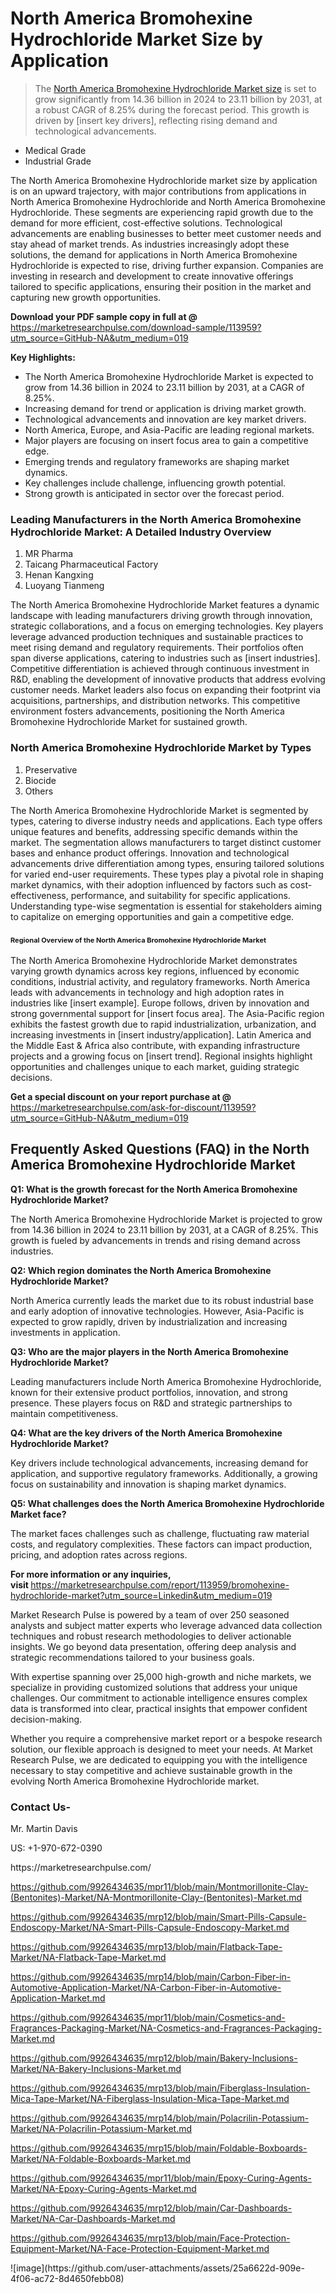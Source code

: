 <h1>North America Bromohexine Hydrochloride Market&nbsp;Size by Application</h1><blockquote><p>The <a href="https://marketresearchpulse.com/download-sample/113959?utm_source=GitHub-NA&amp;utm_medium=019">North America Bromohexine Hydrochloride Market size</a> is set to grow significantly from 14.36 billion in 2024 to 23.11 billion by 2031, at a robust CAGR of 8.25% during the forecast period. This growth is driven by [insert key drivers], reflecting rising demand and technological advancements.</p></blockquote><ul><li>Medical Grade<li> Industrial Grade</li></ul><p>The North America Bromohexine Hydrochloride market size by application is on an upward trajectory, with major contributions from applications in North America Bromohexine Hydrochloride and North America Bromohexine Hydrochloride. These segments are experiencing rapid growth due to the demand for more efficient, cost-effective solutions. Technological advancements are enabling businesses to better meet customer needs and stay ahead of market trends. As industries increasingly adopt these solutions, the demand for applications in North America Bromohexine Hydrochloride is expected to rise, driving further expansion. Companies are investing in research and development to create innovative offerings tailored to specific applications, ensuring their position in the market and capturing new growth opportunities.</p><p><strong>Download your PDF sample copy in full at @ </strong><a href="https://marketresearchpulse.com/download-sample/113959?utm_source=GitHub-NA&amp;utm_medium=019">https://marketresearchpulse.com/download-sample/113959?utm_source=GitHub-NA&amp;utm_medium=019</a></p><p><strong>Key Highlights: </strong></p><ul><li>The North America Bromohexine Hydrochloride Market is expected to grow from 14.36 billion in 2024 to 23.11 billion by 2031, at a CAGR of 8.25%.</li><li>Increasing demand for trend or application is driving market growth.</li><li>Technological advancements and innovation are key market drivers.</li><li>North America, Europe, and Asia-Pacific are leading regional markets.</li><li>Major players are focusing on insert focus area to gain a competitive edge.</li><li>Emerging trends and regulatory frameworks are shaping market dynamics.</li><li>Key challenges include challenge, influencing growth potential.</li><li>Strong growth is anticipated in sector over the forecast period.</li></ul><h3>Leading Manufacturers in the North America Bromohexine Hydrochloride Market: A Detailed Industry Overview</h3><ol><li>MR Pharma</li><li>Taicang Pharmaceutical Factory</li><li>Henan Kangxing</li><li>Luoyang Tianmeng</li></ol><div class="flex max-w-full flex-col flex-grow"><div class="min-h-8 text-message flex w-full flex-col items-end gap-2 whitespace-normal break-words [.text-message+&amp;]:mt-5" dir="auto" data-message-author-role="assistant" data-message-id="fd8432e4-4910-450d-b182-61b7bfb0a01f" data-message-model-slug="gpt-4o"><div class="flex w-full flex-col gap-1 empty:hidden first:pt-[3px]"><div class="markdown prose w-full break-words dark:prose-invert light"><p>The North America Bromohexine Hydrochloride Market features a dynamic landscape with leading manufacturers driving growth through innovation, strategic collaborations, and a focus on emerging technologies. Key players leverage advanced production techniques and sustainable practices to meet rising demand and regulatory requirements. Their portfolios often span diverse applications, catering to industries such as [insert industries]. Competitive differentiation is achieved through continuous investment in R&amp;D, enabling the development of innovative products that address evolving customer needs. Market leaders also focus on expanding their footprint via acquisitions, partnerships, and distribution networks. This competitive environment fosters advancements, positioning the North America Bromohexine Hydrochloride Market for sustained growth.</p></div></div></div></div><h3>North America Bromohexine Hydrochloride Market by Types</h3><ol><li>Preservative<li> Biocide<li> Others</li></ol><div class="flex max-w-full flex-col flex-grow"><div class="min-h-8 text-message flex w-full flex-col items-end gap-2 whitespace-normal break-words [.text-message+&amp;]:mt-5" dir="auto" data-message-author-role="assistant" data-message-id="084470be-0bb7-4664-bddf-5156b4f41249" data-message-model-slug="gpt-4o-mini"><div class="flex w-full flex-col gap-1 empty:hidden first:pt-[3px]"><div class="markdown prose w-full break-words dark:prose-invert light"><p>The North America Bromohexine Hydrochloride Market is segmented by types, catering to diverse industry needs and applications. Each type offers unique features and benefits, addressing specific demands within the market. The segmentation allows manufacturers to target distinct customer bases and enhance product offerings. Innovation and technological advancements drive differentiation among types, ensuring tailored solutions for varied end-user requirements. These types play a pivotal role in shaping market dynamics, with their adoption influenced by factors such as cost-effectiveness, performance, and suitability for specific applications. Understanding type-wise segmentation is essential for stakeholders aiming to capitalize on emerging opportunities and gain a competitive edge.</p></div></div></div></div><h3><span style="font-size: 11px;">Regional Overview of the North America Bromohexine Hydrochloride Market</span></h3><div class="flex max-w-full flex-col flex-grow"><div class="min-h-8 text-message flex w-full flex-col items-end gap-2 whitespace-normal break-words [.text-message+&amp;]:mt-5" dir="auto" data-message-author-role="assistant" data-message-id="e9038762-ce64-4e30-91c9-9bd413514231" data-message-model-slug="gpt-4o-mini"><div class="flex w-full flex-col gap-1 empty:hidden first:pt-[3px]"><div class="markdown prose w-full break-words dark:prose-invert light"><p>The North America Bromohexine Hydrochloride Market demonstrates varying growth dynamics across key regions, influenced by economic conditions, industrial activity, and regulatory frameworks. North America leads with advancements in technology and high adoption rates in industries like [insert example]. Europe follows, driven by innovation and strong governmental support for [insert focus area]. The Asia-Pacific region exhibits the fastest growth due to rapid industrialization, urbanization, and increasing investments in [insert industry/application]. Latin America and the Middle East &amp; Africa also contribute, with expanding infrastructure projects and a growing focus on [insert trend]. Regional insights highlight opportunities and challenges unique to each market, guiding strategic decisions.</p></div></div></div></div><p><strong>Get a special discount on your report purchase at @ </strong><a href="https://marketresearchpulse.com/ask-for-discount/113959?utm_source=GitHub-NA&amp;utm_medium=019">https://marketresearchpulse.com/ask-for-discount/113959?utm_source=GitHub-NA&amp;utm_medium=019</a></p><h2>Frequently Asked Questions (FAQ) in the North America Bromohexine Hydrochloride Market</h2><p><strong>Q1: What is the growth forecast for the North America Bromohexine Hydrochloride Market?</strong></p><p>The North America Bromohexine Hydrochloride Market is projected to grow from 14.36 billion in 2024 to 23.11 billion by 2031, at a CAGR of 8.25%. This growth is fueled by advancements in trends and rising demand across industries.</p><p><strong>Q2: Which region dominates the North America Bromohexine Hydrochloride Market?</strong></p><p>North America currently leads the market due to its robust industrial base and early adoption of innovative technologies. However, Asia-Pacific is expected to grow rapidly, driven by industrialization and increasing investments in application.</p><p><strong>Q3: Who are the major players in the North America Bromohexine Hydrochloride Market?</strong></p><p>Leading manufacturers include North America Bromohexine Hydrochloride, known for their extensive product portfolios, innovation, and strong presence. These players focus on R&amp;D and strategic partnerships to maintain competitiveness.</p><p><strong>Q4: What are the key drivers of the North America Bromohexine Hydrochloride Market?</strong></p><p>Key drivers include technological advancements, increasing demand for application, and supportive regulatory frameworks. Additionally, a growing focus on sustainability and innovation is shaping market dynamics.</p><p><strong>Q5: What challenges does the North America Bromohexine Hydrochloride Market face?</strong></p><p>The market faces challenges such as challenge, fluctuating raw material costs, and regulatory complexities. These factors can impact production, pricing, and adoption rates across regions.</p><p><strong>For more information or any inquiries, visit&nbsp;</strong><a href="https://marketresearchpulse.com/report/113959/bromohexine-hydrochloride-market?utm_source=Linkedin&utm_medium=019">https://marketresearchpulse.com/report/113959/bromohexine-hydrochloride-market?utm_source=Linkedin&utm_medium=019</a></p><p>Market Research Pulse is powered by a team of over 250 seasoned analysts and subject matter experts who leverage advanced data collection techniques and robust research methodologies to deliver actionable insights. We go beyond data presentation, offering deep analysis and strategic recommendations tailored to your business goals.</p><p>With expertise spanning over 25,000 high-growth and niche markets, we specialize in providing customized solutions that address your unique challenges. Our commitment to actionable intelligence ensures complex data is transformed into clear, practical insights that empower confident decision-making.</p><p>Whether you require a comprehensive market report or a bespoke research solution, our flexible approach is designed to meet your needs. At Market Research Pulse, we are dedicated to equipping you with the intelligence necessary to stay competitive and achieve sustainable growth in the evolving North America Bromohexine Hydrochloride market.</p><h3><strong>Contact Us-</strong></h3><p>Mr. Martin Davis</p><p>US: +1-970-672-0390</p><p>https://marketresearchpulse.com/</p><p><a href="https://github.com/9926434635/mpr11/blob/main/Montmorillonite-Clay-(Bentonites)-Market/NA-Montmorillonite-Clay-(Bentonites)-Market.md">https://github.com/9926434635/mpr11/blob/main/Montmorillonite-Clay-(Bentonites)-Market/NA-Montmorillonite-Clay-(Bentonites)-Market.md</a></p><p><a href="https://github.com/9926434635/mrp12/blob/main/Smart-Pills-Capsule-Endoscopy-Market/NA-Smart-Pills-Capsule-Endoscopy-Market.md">https://github.com/9926434635/mrp12/blob/main/Smart-Pills-Capsule-Endoscopy-Market/NA-Smart-Pills-Capsule-Endoscopy-Market.md</a></p><p><a href="https://github.com/9926434635/mrp13/blob/main/Flatback-Tape-Market/NA-Flatback-Tape-Market.md">https://github.com/9926434635/mrp13/blob/main/Flatback-Tape-Market/NA-Flatback-Tape-Market.md</a></p><p><a href="https://github.com/9926434635/mrp14/blob/main/Carbon-Fiber-in-Automotive-Application-Market/NA-Carbon-Fiber-in-Automotive-Application-Market.md">https://github.com/9926434635/mrp14/blob/main/Carbon-Fiber-in-Automotive-Application-Market/NA-Carbon-Fiber-in-Automotive-Application-Market.md</a></p><p><a href="https://github.com/9926434635/mpr11/blob/main/Cosmetics-and-Fragrances-Packaging-Market/NA-Cosmetics-and-Fragrances-Packaging-Market.md">https://github.com/9926434635/mpr11/blob/main/Cosmetics-and-Fragrances-Packaging-Market/NA-Cosmetics-and-Fragrances-Packaging-Market.md</a></p><p><a href="https://github.com/9926434635/mrp12/blob/main/Bakery-Inclusions-Market/NA-Bakery-Inclusions-Market.md">https://github.com/9926434635/mrp12/blob/main/Bakery-Inclusions-Market/NA-Bakery-Inclusions-Market.md</a></p><p><a href="https://github.com/9926434635/mrp13/blob/main/Fiberglass-Insulation-Mica-Tape-Market/NA-Fiberglass-Insulation-Mica-Tape-Market.md">https://github.com/9926434635/mrp13/blob/main/Fiberglass-Insulation-Mica-Tape-Market/NA-Fiberglass-Insulation-Mica-Tape-Market.md</a></p><p><a href="https://github.com/9926434635/mrp14/blob/main/Polacrilin-Potassium-Market/NA-Polacrilin-Potassium-Market.md">https://github.com/9926434635/mrp14/blob/main/Polacrilin-Potassium-Market/NA-Polacrilin-Potassium-Market.md</a></p><p><a href="https://github.com/9926434635/mrp15/blob/main/Foldable-Boxboards-Market/NA-Foldable-Boxboards-Market.md">https://github.com/9926434635/mrp15/blob/main/Foldable-Boxboards-Market/NA-Foldable-Boxboards-Market.md</a></p><p><a href="https://github.com/9926434635/mpr11/blob/main/Epoxy-Curing-Agents-Market/NA-Epoxy-Curing-Agents-Market.md">https://github.com/9926434635/mpr11/blob/main/Epoxy-Curing-Agents-Market/NA-Epoxy-Curing-Agents-Market.md</a></p><p><a href="https://github.com/9926434635/mrp12/blob/main/Car-Dashboards-Market/NA-Car-Dashboards-Market.md">https://github.com/9926434635/mrp12/blob/main/Car-Dashboards-Market/NA-Car-Dashboards-Market.md</a></p><p><a href="https://github.com/9926434635/mrp13/blob/main/Face-Protection-Equipment-Market/NA-Face-Protection-Equipment-Market.md">https://github.com/9926434635/mrp13/blob/main/Face-Protection-Equipment-Market/NA-Face-Protection-Equipment-Market.md</a></p>
![image](https://github.com/user-attachments/assets/25a6622d-909e-4f06-ac72-8d4650febb08)
